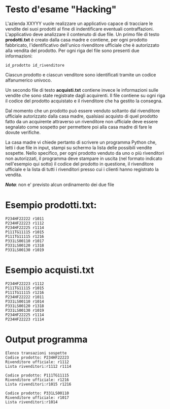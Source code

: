 # Testo d'esame "Hacking"

L'azienda XXYYY vuole realizzare un applicativo capace di tracciare le vendite dei suoi prodotti al fine di indentificare eventuali contraffazioni. L'applicativo deve analizzare il contenuto di due file. Un primo file di testo **prodotti.txt** è creato dalla casa madre e contiene, per ogni prodotto fabbricato, l'identificativo dell'unico rivenditore ufficiale che è autorizzato alla vendita del prodotto. Per ogni riga del file sono presenti due informazioni:

	id_prodotto id_rivenditore

Ciascun prodotto e ciascun venditore sono identificati tramite un codice alfanumerico univoco.

Un secondo file di testo **acquisti.txt** contiene invece le informazioni sulle vendite che sono state registrate dagli acquirenti. Il file contiene su ogni riga il codice del prodotto acquistato e il rivenditore che ha gestito la consegna. 

Dal momento che un prodotto può essere venduto soltanto dal rivenditore ufficiale autorizzato dalla casa madre, qualsiasi acquisto di quel prodotto fatto da un acquirente attraverso un rivenditore non ufficiale deve essere segnalato come sospetto per permettere poi alla casa madre di fare le dovute verifiche. 

La casa madre vi chiede pertanto di scrivere un programma Python che, letti i due file in input, stampi su schermo la lista delle possibili vendite sospette. Nello specifico, per ogni prodotto venduto da uno o più rivenditori non autorizzati, il programma deve stampare in uscita (nel formato indicato nell'esempio qui sotto) il codice del prodotto in questione, il rivenditore ufficiale e la lista di tutti i rivenditori presso cui i clienti hanno registrato la vendita.

***Nota***: non e' previsto alcun ordinamento dei due file

# Esempio prodotti.txt:  
	P234HF22222 r1011
	P234HF22223 r1112
	P234HF22225 r1114
	P111TG11115 r1015
	P111TG11115 r1216
	P331LS00110 r1017
	P331LS00120 r1318
	P331LS00130 r1019

# Esempio acquisti.txt
    P234HF22223 r1112
    P111TG11115 r1015
    P111TG11115 r1216
    P234HF22222 r1011
    P331LS00110 r1014
    P331LS00120 r1318
    P331LS00130 r1019
    P234HF22225 r1114
    P234HF22223 r1114

# Output programma
    Elenco transazioni sospette
    Codice prodotto: P234HF22223
    Rivenditore ufficiale: r1112
    Lista rivenditori:r1112 r1114 
    
    Codice prodotto: P111TG11115
    Rivenditore ufficiale: r1216
    Lista rivenditori:r1015 r1216 
    
    Codice prodotto: P331LS00110
    Rivenditore ufficiale: r1017
    Lista rivenditori:r1014
